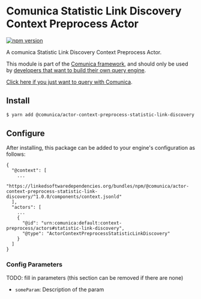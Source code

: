 # Comunica Statistic Link Discovery Context Preprocess Actor

[![npm version](https://badge.fury.io/js/%40comunica%2Factor-context-preprocess-statistic-link-discovery.svg)](https://www.npmjs.com/package/@comunica/actor-context-preprocess-statistic-link-discovery)

A comunica Statistic Link Discovery Context Preprocess Actor.

This module is part of the [Comunica framework](https://github.com/comunica/comunica),
and should only be used by [developers that want to build their own query engine](https://comunica.dev/docs/modify/).

[Click here if you just want to query with Comunica](https://comunica.dev/docs/query/).

## Install

```bash
$ yarn add @comunica/actor-context-preprocess-statistic-link-discovery
```

## Configure

After installing, this package can be added to your engine's configuration as follows:
```text
{
  "@context": [
    ...
    "https://linkedsoftwaredependencies.org/bundles/npm/@comunica/actor-context-preprocess-statistic-link-discovery/^1.0.0/components/context.jsonld"
  ],
  "actors": [
    ...
    {
      "@id": "urn:comunica:default:context-preprocess/actors#statistic-link-discovery",
      "@type": "ActorContextPreprocessStatisticLinkDiscovery"
    }
  ]
}
```

### Config Parameters

TODO: fill in parameters (this section can be removed if there are none)

* `someParam`: Description of the param
